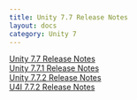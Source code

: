 ```yaml
---
title: Unity 7.7 Release Notes
layout: docs
category: Unity 7
---
```


[Unity 7.7 Release Notes](unity-7-7-release-notes/unity-7-7-0-release-notes.md)  
[Unity 7.7.1 Release Notes](unity-7-7-release-notes/unity-7-7-1-release-notes.md)  
[Unity 7.7.2 Release Notes](unity-7-7-release-notes/unity-7-7-2-release-notes.md)  
[U4I 7.7.2 Release Notes](unity-7-7-release-notes/U4I-7-7-2-release-notes.md)
